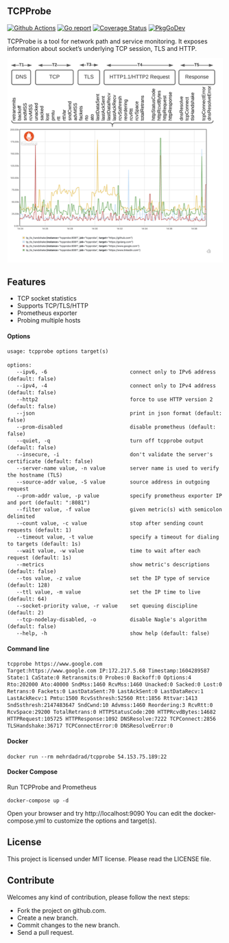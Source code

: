 ## TCPProbe

[![Github Actions](https://github.com/mehrdadrad/tcpprobe/workflows/build/badge.svg)](https://github.com/mehrdadrad/tcpprobe/actions?query=workflow%3Abuild) [![Go report](https://goreportcard.com/badge/github.com/mehrdadrad/tcpprobe)](https://goreportcard.com/report/github.com/mehrdadrad/tcpprobe)  [![Coverage Status](https://coveralls.io/repos/github/mehrdadrad/tcpprobe/badge.svg?branch=main&service=github)](https://coveralls.io/github/mehrdadrad/tcpprobe?branch=main) [![PkgGoDev](https://pkg.go.dev/badge/github.com/mehrdadrad/tcpprobe?tab=doc)](https://pkg.go.dev/github.com/mehrdadrad/tcpprobe?tab=overview)

TCPProbe is a tool for network path and service monitoring. It exposes information about socket’s underlying TCP session, TLS and HTTP.

![tcpprobe](/docs/imgs/tcpprobe.png)

## Features
- TCP socket statistics
- Supports TCP/TLS/HTTP
- Prometheus exporter
- Probing multiple hosts

#### Options
```
usage: tcpprobe options target(s)

options:
   --ipv6, -6                           connect only to IPv6 address (default: false)
   --ipv4, -4                           connect only to IPv4 address (default: false)
   --http2                              force to use HTTP version 2 (default: false)
   --json                               print in json format (default: false)
   --prom-disabled                      disable prometheus (default: false)
   --quiet, -q                          turn off tcpprobe output (default: false)
   --insecure, -i                       don't validate the server's certificate (default: false)
   --server-name value, -n value        server name is used to verify the hostname (TLS)
   --source-addr value, -S value        source address in outgoing request
   --prom-addr value, -p value          specify prometheus exporter IP and port (default: ":8081")
   --filter value, -f value             given metric(s) with semicolon delimited
   --count value, -c value              stop after sending count requests (default: 1)
   --timeout value, -t value            specify a timeout for dialing to targets (default: 1s)
   --wait value, -w value               time to wait after each request (default: 1s)
   --metrics                            show metric's descriptions (default: false)
   --tos value, -z value                set the IP type of service (default: 128)
   --ttl value, -m value                set the IP time to live (default: 64)
   --socket-priority value, -r value    set queuing discipline (default: 2)
   --tcp-nodelay-disabled, -o           disable Nagle's algorithm (default: false)
   --help, -h                           show help (default: false)
```
#### Command line
```
tcpprobe https://www.google.com
Target:https://www.google.com IP:172.217.5.68 Timestamp:1604289587
State:1 CaState:0 Retransmits:0 Probes:0 Backoff:0 Options:4 Rto:202000 Ato:40000 SndMss:1460 RcvMss:1460 Unacked:0 Sacked:0 Lost:0 Retrans:0 Fackets:0 LastDataSent:70 LastAckSent:0 LastDataRecv:1 LastAckRecv:1 Pmtu:1500 RcvSsthresh:52560 Rtt:1856 Rttvar:1413 SndSsthresh:2147483647 SndCwnd:10 Advmss:1460 Reordering:3 RcvRtt:0 RcvSpace:29200 TotalRetrans:0 HTTPStatusCode:200 HTTPRcvdBytes:14682 HTTPRequest:105725 HTTPResponse:1092 DNSResolve:7222 TCPConnect:2856 TLSHandshake:36717 TCPConnectError:0 DNSResolveError:0 
```
#### Docker
```
docker run --rm mehrdadrad/tcpprobe 54.153.75.189:22
```

#### Docker Compose
Run TCPProbe and Prometheus
```
docker-compose up -d
```
Open your browser and try http://localhost:9090
You can edit the docker-compose.yml to customize the options and target(s).

## License
This project is licensed under MIT license. Please read the LICENSE file.

## Contribute
Welcomes any kind of contribution, please follow the next steps:

- Fork the project on github.com.
- Create a new branch.
- Commit changes to the new branch.
- Send a pull request.
